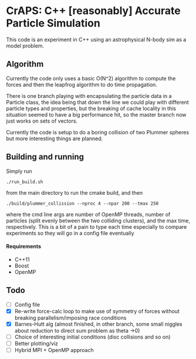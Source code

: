 # CrAPS: C++ [reasonably] Accurate Particle Simulation

This code is an experiment in C++ using an astrophysical N-body sim as a model problem. 

<!-- ![Example](example.gif) -->

## Algorithm
Currently the code only uses a basic O(N^2) algorithm to compute the forces and then the leapfrog algorithm to do time propagation. 

There is one branch playing with encapsulating the particle data in a Particle class, the idea being that down the line we could play with different particle types and properties, but the breaking of cache locality in this situation seemed to have a big performance hit, so the master branch now just works on sets of vectors.

Currently the code is setup to do a boring collision of two Plummer spheres but more interesting things are planned.

## Building and running
Simply run

```
./run_build.sh 
```

from the main directory to run the cmake build, and then
```
./build/plummer_collission --nproc 4 --npar 200 --tmax 250
```
where the cmd line args are number of OpenMP threads, number of particles (split evenly between the two colliding clusters), and the max time, respectively. This is a bit of a pain to type each time especially to compare experiments so they will go in a config file eventually

#### Requirements
* C++11
* Boost
* OpenMP


## Todo
- [ ] Config file
- [x] Re-write force-calc loop to make use of symmetry of forces without breaking parallelism/imposing race conditions
- [x] Barnes-Hutt alg (almost finished, in other branch, some small niggles about reduction to direct sum problem as theta ->0)
- [ ] Choice of interesting initial conditions (disc collisions and so on)
- [ ] Better plotting/viz
- [ ] Hybrid MPI + OpenMP approach